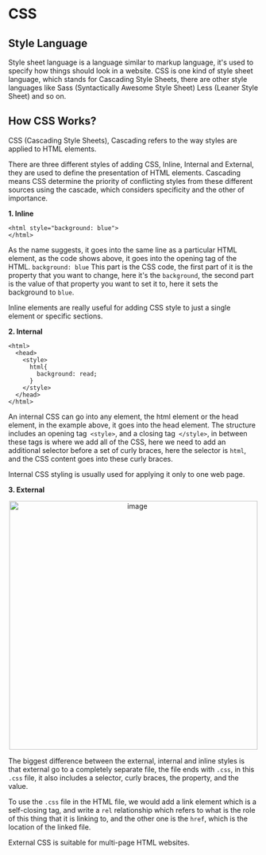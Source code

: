 # CSS

## Style Language

Style sheet language is a language similar to markup language, it's used to specify how things should look in a website. CSS is one kind of style sheet language, which stands for Cascading Style Sheets, there are other style languages like Sass (Syntactically Awesome Style Sheet) Less (Leaner Style Sheet) and so on. 

## How CSS Works?

CSS (Cascading Style Sheets), Cascading refers to the way styles are applied to HTML elements.

There are three different styles of adding CSS, Inline, Internal and External, they are used to define the presentation of HTML elements. Cascading means CSS determine the priority of conflicting styles from these different sources using the cascade, which considers specificity and the other of importance.

**1. Inline**
```
<html style="background: blue">
</html>
```
As the name suggests, it goes into the same line as a particular HTML element, as the code shows above, it goes into the opening tag of the HTML. `background: blue` This part is the CSS code, the first part of it is the property that you want to change, here it's the `background`, the second part is the value of that property you want to set it to, here it sets the background to `blue`.

Inline elements are really useful for adding CSS style to just a single element or specific sections.

**2. Internal**
```
<html>
  <head>
    <style>
      html{
        background: read;
      }
    </style>
  </head>
</html>
```

An internal CSS can go into any element, the html element or the head element, in the example above, it goes into the head element. The structure includes an opening tag` <style>`, and a closing tag` </style>`, in between these tags is where we add all of the CSS, here we need to add an additional selector before a set of curly braces, here the selector is `html`, and the CSS content goes into these curly braces.

Internal CSS styling is usually used for applying it only to one web page.

**3. External**

<div align=center>
<img width="500" alt="image" src="https://github.com/ShiyuFan0820/CSLearningNote/assets/149340606/2c151cff-256c-48a0-a76b-41c0f76dac98">
</div>

The biggest difference between the external, internal and inline styles is that external go to a completely separate file, the file ends with `.css`, in this `.css` file, it also includes a selector, curly braces, the property, and the value. 

To use the `.css` file in the HTML file, we would add a link element which is a self-closing tag, and write a `rel` relationship which refers to what is the role of this thing that it is linking to, and the other one is the `href`, which is the location of the linked file.

External CSS is suitable for multi-page HTML websites.






